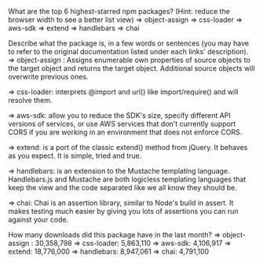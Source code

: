 What are the top 6 highest-starred npm packages? (Hint: reduce the browser width to see a better list view)
=> object-assign
=> css-loader
=> aws-sdk 
=> extend
=> handlebars
=> chai

Describe what the package is, in a few words or sentences (you may have to refer to the original documentation listed under each links' description).
=> object-assign : Assigns enumerable own properties of source objects to the target object and returns the target object. Additional source objects will overwrite previous ones.

=> css-loader: interprets @import and url() like import/require() and will resolve them. 

=> aws-sdk: allow you to reduce the SDK's size, specify different API versions of services, or use AWS services that don't currently support CORS if you are working in an environment that does not enforce CORS.

=> extend: is a port of the classic extend() method from jQuery. It behaves as you expect. It is simple, tried and true.

=> handlebars: is an extension to the Mustache templating language. Handlebars.js and Mustache are both logicless templating languages that keep the view and the code separated like we all know they should be.

=> chai: Chai is an assertion library, similar to Node's build in assert. It makes testing much easier by giving you lots of assertions you can run against your code.



How many downloads did this package have in the last month?
=> object-assign : 30,358,798 
=> css-loader: 5,863,110
=> aws-sdk: 4,106,917
=> extend: 18,776,000
=> handlebars: 8,947,061
=> chai: 4,791,100 
